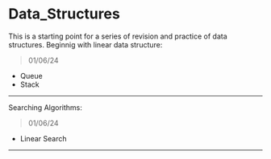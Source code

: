 # Data_Structures
<p>This is a starting point for a series of revision and practice of data structures. Beginnig with linear data structure:</p>
<blockquote>
<p>01/06/24</p>
</blockquote>
<ul>
  <li>Queue </li>
  <li>Stack </li>
</ul>
<hr />
<p>Searching Algorithms:</p>
<blockquote>
<p>01/06/24</p>
</blockquote>
<ul>
  <li>Linear Search</li>
</ul>
<hr />
